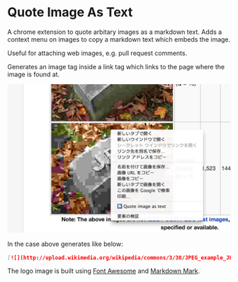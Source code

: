 Quote Image As Text
===================

A chrome extension to quote arbitary images as a markdown text.
Adds a context menu on images to copy a markdown text which embeds the image.

Useful for attaching web images, e.g. pull request comments.

Generates an image tag inside a link tag which links to the page where the image is found at.

[![Screenshot](screenshot.png)](https://chrome.google.com/webstore/detail/quote-image-as-text/fjjehanehnaejfgnmkgebkefbdnebbkc)

In the case above generates like below:

```markdown
[![](http://upload.wikimedia.org/wikipedia/commons/3/38/JPEG_example_JPG_RIP_001.jpg)](http://en.wikipedia.org/wiki/JPEG)
```

The logo image is built using [Font Awesome](http://fortawesome.github.io/) and [Markdown Mark](https://github.com/dcurtis/markdown-mark).

